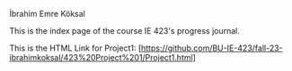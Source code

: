 İbrahim Emre Köksal

This is the index page of the course IE 423's progress journal. 

This is the HTML Link for Project1: [https://github.com/BU-IE-423/fall-23-ibrahimkoksal/423%20Project%201/Project1.html]
